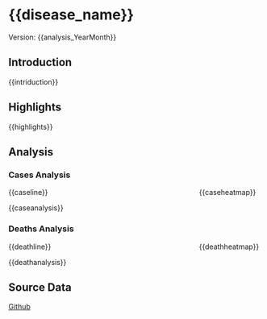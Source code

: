 # {{disease_name}}

Version: {{analysis_YearMonth}}

## Introduction

{{intriduction}}

## Highlights

{{highlights}}

## Analysis

### Cases Analysis

<div style="display: flex; width: 100%;">
<div style="width: 75%;" class="figure">
{{caseline}}
</div>
<div style="width: 25%;" class="figure">
{{caseheatmap}}
</div>
</div>

{{caseanalysis}}

### Deaths Analysis

<div style="display: flex; width: 100%;">
<div style="width: 75%;" class="figure">
{{deathline}}
</div>
<div style="width: 25%;" class="figure">
{{deathheatmap}}
</div>
</div>


{{deathanalysis}}

## Source Data

<a href={{datalink}}><i class="fab fa-github"></i> Github</a>